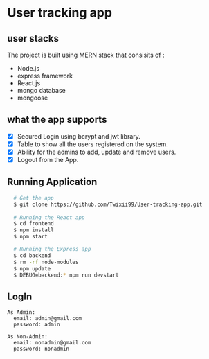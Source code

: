 # User tracking app

## user stacks
The project is built using MERN stack that consisits of :

- Node.js
- express framework
- React.js
- mongo database
- mongoose

## what the app supports

- [X] Secured Login using bcrypt and jwt library.
- [X] Table to show all the users registered on the system.
- [X] Ability for the admins to add, update and remove users.
- [X] Logout from the App.

## Running Application

```sh
  # Get the app
  $ git clone https://github.com/Twixii99/User-tracking-app.git
  
  # Running the React app
  $ cd frontend
  $ npm install
  $ npm start

  # Running the Express app
  $ cd backend
  $ rm -rf node-modules
  $ npm update
  $ DEBUG=backend:* npm run devstart
```
## LogIn
```
As Admin:
  email: admin@gmail.com
  password: admin

As Non-Admin:
  email: nonadmin@gmail.com
  password: nonadmin
```

